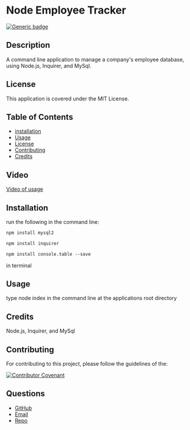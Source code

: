 # Node Employee Tracker

[![Generic badge](https://img.shields.io/badge/License-MIT-yellowgreen.svg)](https://shields.io/)

## Description

A command line application to manage a company's employee database, using Node.js, Inquirer, and MySql.

## License

This application is covered under the MIT License.

## Table of Contents

- [installation](#installation)
- [Usage](#usage)
- [License](#license)
- [Contributing](#contributing)
- [Credits](#credits)

## Video

[Video of usage](https://watch.screencastify.com/v/hPBiQIGS2lIJ13HLCTKr)

## Installation

run the following in the command line:

```md
npm install mysql2
```

```md
npm install inquirer
```

```md
npm install console.table --save
```

in terminal

## Usage

type node index in the command line at the applications root directory

## Credits

Node.js, Inquirer, and MySql

## Contributing

For contributing to this project, please follow the guidelines of the:

[![Contributor Covenant](https://img.shields.io/badge/Contributor%20Covenant-2.1-4baaaa.svg)](https://www.contributor-covenant.org/version/2/1/code_of_conduct/)

## Questions

- [GitHub](https://github.com/beamchristian 'GitHub')
- [Email](mailto:beamchristian@yahoo.com 'Email')
- [Repo](https://github.com/beamchristian/node-employee-tracker 'Repo')
